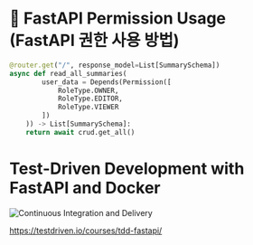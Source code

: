 # 🚀 FastAPI Permission Usage (FastAPI 권한 사용 방법)
```python
@router.get("/", response_model=List[SummarySchema])
async def read_all_summaries(
        user_data = Depends(Permission([
            RoleType.OWNER,
            RoleType.EDITOR,
            RoleType.VIEWER
        ])
    )) -> List[SummarySchema]:
    return await crud.get_all()
```

# Test-Driven Development with FastAPI and Docker

![Continuous Integration and Delivery](https://github.com/testdrivenio/fastapi-tdd-docker/workflows/Continuous%20Integration%20and%20Delivery/badge.svg?branch=main)

https://testdriven.io/courses/tdd-fastapi/
